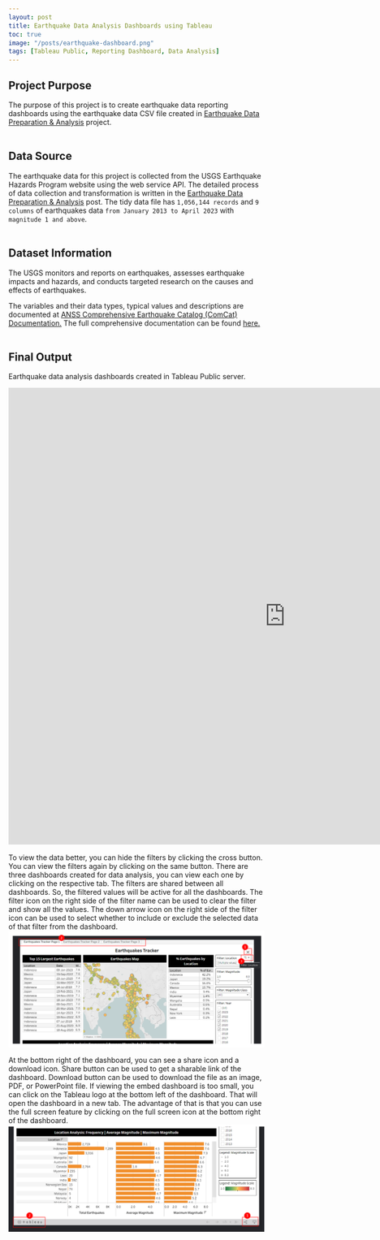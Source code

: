 ```yaml
---
layout: post
title: Earthquake Data Analysis Dashboards using Tableau
toc: true
image: "/posts/earthquake-dashboard.png"
tags: [Tableau Public, Reporting Dashboard, Data Analysis]
---
```


## Project Purpose
The purpose of this project is to create earthquake data reporting dashboards using the earthquake data CSV file created in [Earthquake Data Preparation & Analysis](https://wint-thandar.github.io/Earthquake-Data-Preparation-And-Analysis/) project.<br><br>

## Data Source 
The earthquake data for this project is collected from the USGS Earthquake Hazards Program website using the web service API. The detailed process of data collection and transformation is written in the [Earthquake Data Preparation & Analysis](https://wint-thandar.github.io/Earthquake-Data-Preparation-And-Analysis/) post. The tidy data file has `1,056,144 records` and `9 columns` of earthquakes data `from January 2013 to April 2023` with `magnitude 1 and above`.<br><br>

## Dataset Information 
The USGS monitors and reports on earthquakes, assesses earthquake impacts and hazards, and conducts targeted research on the causes and effects of earthquakes.

The variables and their data types, typical values and descriptions are documented at 
[ANSS Comprehensive Earthquake Catalog (ComCat) Documentation.](https://earthquake.usgs.gov/data/comcat/#event-terms) The full comprehensive documentation can be found [here.](https://earthquake.usgs.gov/data/comcat/)<br><br>

## Final Output
Earthquake data analysis dashboards created in Tableau Public server.
<iframe seamless frameborder="0" src="https://public.tableau.com/views/Earthquakes_2013-2023_Dashboard/EarthquakesTrackerPage1?:embed=yes&:display_count=yes&:showVizHome=no" width = '1090' height = '900'></iframe>
<br>

To view the data better, you can hide the filters by clicking the cross button. You can view the filters again by clicking on the same button. There are three dashboards created for data analysis, you can view each one by clicking on the respective tab. The filters are shared between all dashboards. So, the filtered values will be active for all the dashboards. The filter icon on the right side of the filter name can be used to clear the filter and show all the values. The down arrow icon on the right side of the filter icon can be used to select whether to include or exclude the selected data of that filter from the dashboard. 
![Earthquake Data Dashboard](/img/posts/dashboard-live.png)
<br>

At the bottom right of the dashboard, you can see a share icon and a download icon. Share button can be used to get a sharable link of the dashboard. Download button can be used to download the file as an image, PDF, or PowerPoint file. If viewing the embed dashboard is too small, you can click on the Tableau logo at the bottom left of the dashboard. That will open the dashboard in a new tab. The advantage of that is that you can use the full screen feature by clicking on the full screen icon at the bottom right of the dashboard.
![Earthquake Data Dashboard](/img/posts/dashboard-live-2.png)